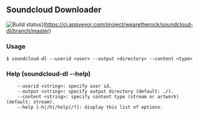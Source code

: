 ## Soundcloud Downloader

![Build status](https://ci.appveyor.com/api/projects/status/9p2bkw7sj0pwy6rs/branch/master?svg=true)](https://ci.appveyor.com/project/wearetherock/soundcloud-dl/branch/master)

### Usage

```
$ soundcloud-dl --userid <user> --output <directory> --content <type>
```

### Help (soundcloud-dl --help)

```
	--userid <string>: specify user id.
	--output <string>: specify output directory (default: ./).
	--content <string>: specify content type (stream or artwork) (default: stream).
	--help [-h|/h|/help|/?]: display this list of options.
```